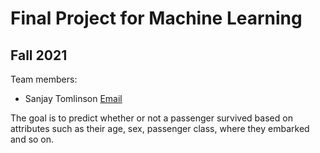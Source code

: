 # Final Project for Machine Learning

## Fall 2021

Team members: 

- Sanjay Tomlinson [Email](mailto:stomlinson7258@floridapoly.edu)



The goal is to predict whether or not a passenger survived based on attributes such as their age,
sex, passenger class, where they embarked and so on.
